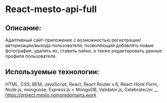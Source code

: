 # React-mesto-api-full
## Описание:
Адаптивный сайт-приложение с возможностью регистрации/авторизации/выхода пользователя, позволяющий добавлять новые фотографии, удалять их, ставить лайки, а также редактировать данные профиля пользователя.
## Используемые технологии:
HTML, CSS, BEM, JavaScript, React, React Router v.6, React Hook Form, Node.js, mongoose, Express.js + MongoDB, Validator.js, Celebrate/Joi
__
https://project.mesto.nomoredomains.work
